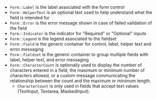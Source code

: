 - `Form::Label` is the label associated with the form control
- `Form::HelperText` is an optional text used to help understand what the field is intended for
- `Form::Error` is the error message shown in case of failed validation of the field
- `Form::Indicator` is the indicator for "Required" or "Optional" inputs
- `Form::Legend` is the legend associated to the fieldset
- `Form::Field` is the generic container for control, label, helper text and error messaging
- `Form::Fieldset` is the generic container to group multiple fields with label, helper text, and error messaging
- `Form::CharacterCount` is optionally used to display the number of characters entered in a field, the maximum or minimum number of characters allowed, or a custom message communicating the relationship between the count and the maximum or minimum length.
    - `CharacterCount` is only used in fields that accept text values (TextInput, Textarea, MaskedInput).